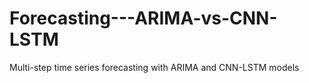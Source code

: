 # Forecasting---ARIMA-vs-CNN-LSTM
Multi-step time series forecasting with ARIMA and CNN-LSTM models
